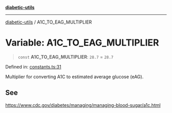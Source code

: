 [**diabetic-utils**](../README.md)

***

[diabetic-utils](../globals.md) / A1C\_TO\_EAG\_MULTIPLIER

# Variable: A1C\_TO\_EAG\_MULTIPLIER

> `const` **A1C\_TO\_EAG\_MULTIPLIER**: `28.7` = `28.7`

Defined in: [constants.ts:31](https://github.com/marklearst/diabetic-utils/blob/eb1ce0a8bb58eaa6c7bbfdb97ff24106b8893a34/src/constants.ts#L31)

Multiplier for converting A1C to estimated average glucose (eAG).

## See

https://www.cdc.gov/diabetes/managing/managing-blood-sugar/a1c.html
